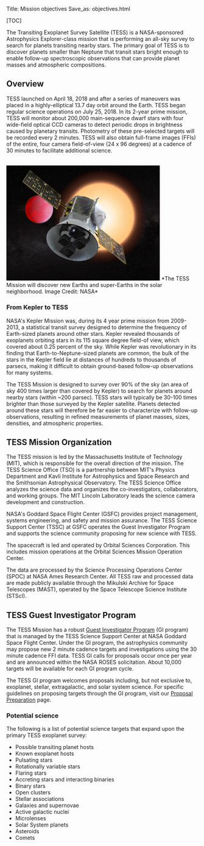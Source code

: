 Title: Mission objectives
Save_as: objectives.html

[TOC]


The Transiting Exoplanet Survey Satellite (TESS) is a NASA-sponsored Astrophysics Explorer-class mission that is performing an all-sky survey to search for planets transiting nearby stars. The primary goal of TESS is to discover planets smaller than Neptune that transit stars bright enough to enable follow-up spectroscopic observations that can provide planet masses and atmospheric compositions.
 
## Overview

TESS launched on April 18, 2018 and after a series of maneuvers was placed in a highly-elliptical 13.7 day orbit around the Earth. TESS began regular science operations on July 25, 2018. In its 2-year prime mission, TESS will monitor about 200,000 main-sequence dwarf stars with four wide-field optical CCD cameras to detect periodic drops in brightness caused by planetary transits. Photometry of these pre-selected targets will be recorded every 2 minutes. TESS will also obtain full-frame images (FFIs) of the entire, four camera field-of-view (24 x 96 degrees) at a cadence of 30 minutes to facilitate additional science.


<br/>
<img class="img-responsive" style="max-width:80%;" src="images/mission/tess_lava_planet_rotated.jpg">
*The TESS Mission will discover new Earths and super-Earths in the solar neighborhood. Image Credit: NASA*
<br/>

<!-- <<<<<<< Updated upstream
=======
<img class="img-responsive" style="max-width:60%;" src="images/TESSLavaPlanet.jpg">
*Image Credit: TBD*
>>>>>>> Stashed changes -->




### From Kepler to TESS

NASA's Kepler Mission was, during its 4 year prime mission from 2009-2013, a statistical transit survey designed to determine the frequency of Earth-sized planets around other stars.  Kepler revealed thousands of exoplanets orbiting stars in its 115 square degree field-of view, which covered about 0.25 percent of the sky. While Kepler was revolutionary in its finding that Earth-to-Neptune-sized planets are common, the bulk of the stars in the Kepler field lie at distances of hundreds to thousands of parsecs, making it difficult to obtain ground-based follow-up observations for many systems.

The TESS Mission is designed to survey over 90% of the sky (an area of sky 400 times larger than covered by Kepler) to search for planets around nearby stars (within ~200 parsec). TESS stars will typically be 30-100 times brighter than those surveyed by the Kepler satellite. Planets detected around these stars will therefore be far easier to characterize with follow-up observations, resulting in refined measurements of planet masses, sizes, densities, and atmospheric properties.

## TESS Mission Organization

The TESS mission is led by the Massachusetts Institute of Technology (MIT), which is responsible for the overall direction of the mission. The TESS Science Office (TSO) is a partnership between MIT's Physics Department and Kavli Institute for Astrophysics and Space Research and the Smithsonian Astrophysical Observatory. The TESS Science Office analyzes the science data and organizes the co-investigators, collaborators, and working groups. The MIT Lincoln Laboratory leads the science camera development and construction. 

NASA's Goddard Space Flight Center (GSFC) provides project management, systems engineering, and safety and mission assurance. The TESS Science Support Center (TSSC) at GSFC operates the Guest Investigator Program and supports the science community proposing for new science with TESS.

The spacecraft is led and operated by Orbital Sciences Corporation. This includes mission operations at the Orbital Sciences Mission Operation Center. 

The data are processed by the Science Processing Operations Center (SPOC) at NASA Ames Research Center. All TESS raw and processed data are made publicly available through the Mikulski Archive for Space Telescopes (MAST), operated by the Space Telescope Science Institute (STScI).  

## TESS Guest Investigator Program

The TESS Mission has a robust [Guest Investigator Program](proposing-investigations.html) (GI program) that is managed by the TESS Science Support Center at NASA Goddard Space Flight Center. Under the GI program, the astrophysics community may propose new 2 minute cadence targets and investigations using the 30 minute cadence FFI data. TESS GI calls for proposals occur once per year and are announced within the NASA ROSES solicitation. About 10,000 targets will be available for each GI program cycle.

The TESS GI program welcomes proposals including, but not exclusive to, exoplanet, stellar, extragalactic, and solar system science. For specific guidelines on proposing targets through the GI program, visit our [Proposal Preparation](proposing-investigations.html) page.


### Potential science

The following is a list of potential science targets that expand upon the primary TESS exoplanet survey:

<ul>
<li>Possible transiting planet hosts</li>
<li>Known exoplanet hosts</li>
<li>Pulsating stars</li>
<li>Rotationally variable stars</li>
<li>Flaring stars</li>
<li>Accreting stars and interacting binaries</li>
<li>Binary stars</li>
<li>Open clusters</li>
<li>Stellar associations</li>
<li>Galaxies and supernovae</li>
<li>Active galactic nuclei</li>
<li>Microlenses</li>
<li>Solar System planets</li>
<li>Asteroids</li>
<li>Comets</li>
</ul>
